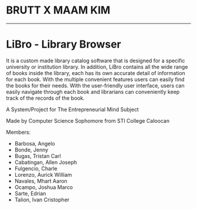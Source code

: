 # BRUTT X MAAM KIM

---

# LiBro - Library Browser

It is a custom made library catalog software that is designed for a specific university or institution library. In addition, LiBro contains all the wide range of books inside the library, each has its own accurate detail of information for each book. With the multiple convenient features users can easily find the books for their needs. With the user-friendly user interface, users can easily navigate through each book and librarians can conveniently keep track of the records of the book.


A System/Project for The Entrepreneurial Mind Subject

Made by Computer Science Sophomore from STI College Caloocan

Members:
- Barbosa, Angelo
- Bonde, Jenny
- Bugas, Tristan Carl
- Cabatingan, Allen Joseph
- Fulgencio, Charle
- Lorenzo, Aurick William
- Navales, Mhart Aaron
- Ocampo, Joshua Marco
- Sarte, Edrian
- Talion, Ivan Cristopher

